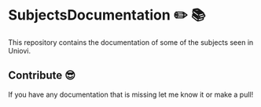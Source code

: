 # SubjectsDocumentation :pencil2: :books:
This repository contains the documentation of some of the subjects seen in Uniovi.

## Contribute :sunglasses:	
If you have any documentation that is missing let me know it or make a pull!
